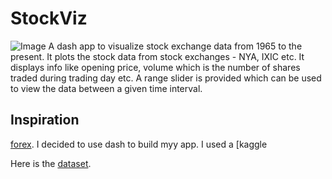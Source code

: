 # StockViz
![Image](Isolated.png "Demo")
A dash app to visualize stock exchange data from 1965 to the present. 
It plots the stock data from stock exchanges - NYA, IXIC etc. It displays info like opening price, volume which is the number of shares traded during trading day etc. A range slider is provided which can be used to view the data between a given time interval.

## Inspiration
 [forex](https://dash.gallery/dash-web-trader/). I decided to use dash to build myy app. I used a [kaggle 


Here is the [dataset](https://www.kaggle.com/mattiuzc/stock-exchange-data/code?datasetId=1387282&sortBy=voteCount).
